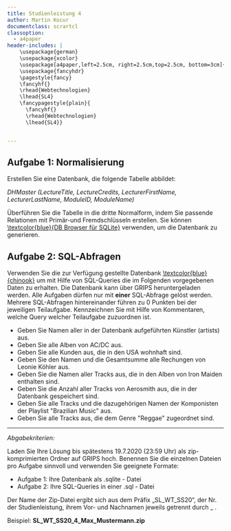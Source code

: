 ```yaml
---
title: Studienleistung 4
author: Martin Kocur
documentclass: scrartcl
classoption:
  - a4paper
header-includes: |
    \usepackage{german}
	\usepackage{xcolor} 
    \usepackage[a4paper,left=2.5cm, right=2.5cm,top=2.5cm, bottom=3cm]{geometry}
    \usepackage{fancyhdr}
    \pagestyle{fancy}
    \fancyhf{}
    \rhead{Webtechnologien}
    \lhead{SL4}
    \fancypagestyle{plain}{
      \fancyhf{}
      \rhead{Webtechnologien}
      \lhead{SL4}}


---
```




## Aufgabe 1: Normalisierung

Erstellen Sie eine Datenbank, die folgende Tabelle abbildet:

_DHMaster (LectureTitle, LectureCredits, LecturerFirstName, LecturerLastName, ModuleID, ModuleName)_

Überführen Sie die Tabelle in die dritte Normalform, indem Sie passende Relationen mit Primär-und Fremdschlüsseln erstellen. Sie können  [\textcolor{blue}{DB Browser für SQLite}](https://sqlitebrowser.org/) verwenden, um die Datenbank zu generieren. 



## Aufgabe 2: SQL-Abfragen

Verwenden Sie die zur Verfügung gestellte Datenbank [\textcolor{blue}{chinook}](https://www.sqlitetutorial.net/sqlite-sample-database/) um mit Hilfe von SQL-Queries die im Folgenden vorgegebenen Daten zu erhalten. Die Datenbank kann über GRIPS heruntergeladen werden. Alle Aufgaben dürfen nur mit **einer** SQL-Abfrage gelöst werden. Mehrere SQL-Abfragen hintereinander führen zu 0 Punkten bei der jeweiligen Teilaufgabe. Kennzeichnen Sie mit Hilfe von Kommentaren, welche Query welcher Teilaufgabe zuzuordnen ist.

- Geben Sie Namen aller in der Datenbank aufgeführten Künstler (artists) aus.
- Geben Sie alle Alben von AC/DC aus.
- Geben Sie alle Kunden aus, die in den USA wohnhaft sind.
- Geben Sie den Namen und die Gesamtsumme alle Rechungen von Leonie Köhler aus.
- Geben Sie die Namen aller Tracks aus, die in den Alben von Iron Maiden enthalten sind.
- Geben Sie die Anzahl aller Tracks von Aerosmith aus, die in der Datenbank gespeichert sind.
- Geben Sie alle Tracks und die dazugehörigen Namen der Komponisten der Playlist "Brazilian Music" aus.
- Geben Sie alle Tracks aus, die dem Genre "Reggae" zugeordnet sind.

------

*Abgabekriterien:*

Laden Sie Ihre Lösung bis spätestens 19.7.2020 (23:59 Uhr) als zip-komprimierten Ordner auf GRIPS hoch.  Benennen Sie die einzelnen Dateien pro Aufgabe sinnvoll und verwenden Sie geeignete Formate:

- Aufgabe 1: Ihre Datenbank als .sqlite - Datei
- Aufgabe 2:  Ihre SQL-Queries in einer .sql - Datei

Der Name der Zip-Datei ergibt sich aus dem Präfix „SL_WT_SS20“, der Nr. der Studienleistung, ihrem Vor- und Nachnamen jeweils getrennt durch _ .

 

Beispiel: **SL_WT_SS20_4_Max_Mustermann.zip**

